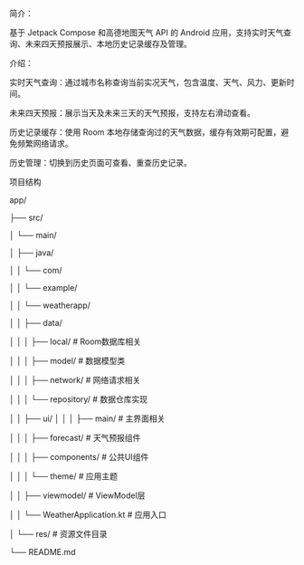 简介：

基于 Jetpack Compose 和高德地图天气 API 的 Android 应用，支持实时天气查询、未来四天预报展示、本地历史记录缓存及管理。


介绍：

实时天气查询：通过城市名称查询当前实况天气，包含温度、天气、风力、更新时间。

未来四天预报：展示当天及未来三天的天气预报，支持左右滑动查看。

历史记录缓存：使用 Room 本地存储查询过的天气数据，缓存有效期可配置，避免频繁网络请求。

历史管理：切换到历史页面可查看、重查历史记录。




项目结构

app/

├── src/

│   └── main/

│       ├── java/

│       │   └── com/

│       │       └── example/

│       │           └── weatherapp/

│       │               ├── data/

│       │               │   ├── local/              # Room数据库相关

│       │               │   ├── model/              # 数据模型类

│       │               │   ├── network/            # 网络请求相关

│       │               │   └── repository/         # 数据仓库实现

│       │               ├── ui/
│       │               │   ├── main/               # 主界面相关

│       │               │   ├── forecast/           # 天气预报组件

│       │               │   ├── components/         # 公共UI组件

│       │               │   └── theme/              # 应用主题

│       │               ├── viewmodel/              # ViewModel层

│       │               └── WeatherApplication.kt    # 应用入口

│       └── res/                                    # 资源文件目录

└── README.md
